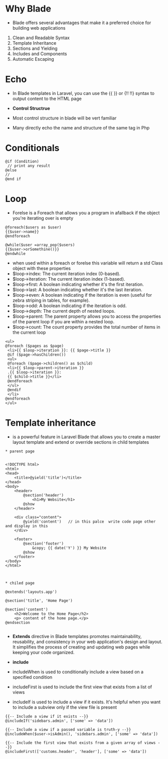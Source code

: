 
# Why Blade 

* Blade offers several advantages that make it a preferred choice for building web applications
1) Clean and Readable Syntax
2) Template Inheritance
3) Sections and Yielding
4) Includes and Components
5) Automatic Escaping
 
# Echo 
* In Blade templates in Laravel, you can use the {{ }} or {!! !!} syntax to output content to the HTML page

* **Control Structrue** 
 * Most control structure in blade will be vert familiar 
 * Many directly echo the name and structure of the same tag in Php 
 
# Conditionals 
```
@if (Condition)
 // print any result
@else
//
@end if 
```
# Loop 

* Forelse is a Foreach that allows you a program in afallback if the object you're iterating over is empty 

```
@foreach($users as $user)
{{$user->name}}
@endforeach

@while($user =array_pop($users)
{{$user->orSomethine()}}
@endwhile
```
* when used within a foreach or forelse this variable will return a std Class object with these properties 
* $loop->index: The current iteration index (0-based).
* $loop->iteration: The current iteration index (1-based).
* $loop->first: A boolean indicating whether it's the first iteration.
* $loop->last: A boolean indicating whether it's the last iteration.
* $loop->even: A boolean indicating if the iteration is even (useful for zebra striping in tables, for example).
* $loop->odd: A boolean indicating if the iteration is odd.
* $loop->depth: The current depth of nested loops.
* $loop->parent: The parent property allows you to access the properties of the parent loop if you are within a nested loop.
* $loop->count: The count property provides the total number of items in the current loop

```
<ul>
@foreach ($pages as $page)
 <li>{{ $loop->iteration }}: {{ $page->title }}
 @if ($page->hasChildren())
 <ul>
 @foreach ($page->children() as $child)
 <li>{{ $loop->parent->iteration }}
 .{{ $loop->iteration }}:
 {{ $child->title }}</li>
 @endforeach
 </ul>
 @endif
 </li>
@endforeach
</ul>
```

# Template inheritance 
* is a powerful feature in Laravel Blade that allows you to create a master layout template and extend or override sections in child templates


```
* parent page 


<!DOCTYPE html>
<html>
<head>
    <title>@yield('title')</title>
</head>
<body>
    <header>
        @section('header')
            <h1>My Website</h1>
        @show
    </header>

    <div class="content">
        @yield('content')   // in this palce  write code page other and display in this 
    </div>

    <footer>
        @section('footer')
            &copy; {{ date('Y') }} My Website
        @show
    </footer>
</body>
</html>



* chiled page

@extends('layouts.app')

@section('title', 'Home Page')

@section('content')
    <h2>Welcome to the Home Page</h2>
    <p> content of the home page.</p>
@endsection


```

* **Extends**
directive in Blade templates promotes maintainability, reusability, and consistency in your web application's design and layout. It simplifies the process of creating and updating web pages while keeping your code organized.

* **include**
* includeWhen is used to conditionally include a view based on a specified condition
* includeFirst is used to include the first view that exists from a list of views
* includeIf is used to include a view if it exists. It's helpful when you want to include a subview only if the view file is present
```
{{-- Include a view if it exists --}}
@includeIf('sidebars.admin', ['some' => 'data'])

{{-- Include a view if a passed variable is truth-y --}}
@includeWhen($user->isAdmin(), 'sidebars.admin', ['some' => 'data'])

{{-- Include the first view that exists from a given array of views --}}
@includeFirst(['customs.header', 'header'], ['some' => 'data'])

```
